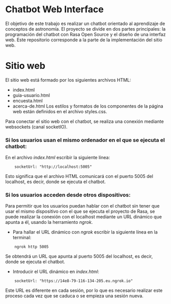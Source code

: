 # Chatbot Web Interface
El objetivo de este trabajo es realizar un chatbot orientado al aprendizaje de conceptos de astronomía. El proyecto se divide en dos partes principales: la programación del chatbot con Rasa Open Source y el diseño de una interfaz web. Este repositorio corresponde a la parte de la implementación del sitio web.

# Sitio web
El sitio web está formado por los siguientes archivos HTML:
- index.html
- guia-usuario.html
- encuesta.html
- acerca-de.html
Los estilos y formatos de los componentes de la página web están definidos en el archivo styles.css.

Para conectar el sitio web con el chatbot, se realiza una conexión mediante websockets (canal socketIO). 
### Si los usuarios usan el mismo ordenador en el que se ejecuta el chatbot:
En el archivo _index.html_ escribir la siguiente línea:  
~~~
	socketUrl: "http://localhost:5005"  
~~~
Esto significa que el archivo HTML comunicará con el puerto 5005 del localhost, es decir, donde se ejecuta el chatbot.	

### Si los usuarios acceden desde otros dispositivos:
Para permitir que los usuarios puedan hablar con el chatbot sin tener que usar el mismo dispositivo con el que se ejecuta el proyecto de Rasa, se puede realizar la conexión con el localhost mediante un URL dinámico que apunta a él, usando la herramiento _ngrok_.
- Para hallar el URL dinámico con _ngrok_ escribir la siguiente línea en la terminal:  
~~~
	ngrok http 5005
~~~
Se obtendrá un URL que apunta al puerto 5005 del localhost, es decir, donde se ejecuta el chatbot.

- Introducir el URL dinámico en _index.html_:  
~~~
	socketUrl: "https://14e8-79-116-134-205.eu.ngrok.io"
~~~
Este URL es diferente en cada sesión, por lo que es necesario realizar este proceso cada vez que se caduca o se empieza una sesión nueva.
